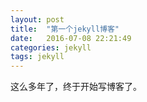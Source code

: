 ```yaml
---
layout: post
title:  "第一个jekyll博客"
date:   2016-07-08 22:21:49
categories: jekyll
tags: jekyll
---
```

这么多年了，终于开始写博客了。

[jekyll]:      http://jekyllrb.com
[jekyll-gh]:   https://github.com/jekyll/jekyll
[jekyll-help]: https://github.com/jekyll/jekyll-help
